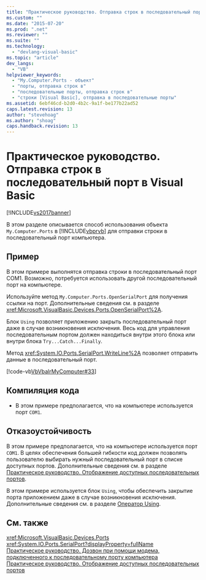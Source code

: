```yaml
---
title: "Практическое руководство. Отправка строк в последовательный порт в Visual Basic | Microsoft Docs"
ms.custom: ""
ms.date: "2015-07-20"
ms.prod: ".net"
ms.reviewer: ""
ms.suite: ""
ms.technology: 
  - "devlang-visual-basic"
ms.topic: "article"
dev_langs: 
  - "VB"
helpviewer_keywords: 
  - "My.Computer.Ports - объект"
  - "порты, отправка строк в"
  - "последовательные порты, отправка строк в"
  - "строки [Visual Basic], отправка в последовательные порты"
ms.assetid: 6ebf46cd-b2d0-4b2c-9a1f-be177b22ad52
caps.latest.revision: 13
author: "stevehoag"
ms.author: "shoag"
caps.handback.revision: 13
---
```

# Практическое руководство. Отправка строк в последовательный порт в Visual Basic
[!INCLUDE[vs2017banner](../../../../visual-basic/includes/vs2017banner.md)]

В этом разделе описывается способ использования объекта `My.Computer.Ports` в [!INCLUDE[vbprvb](../../../../csharp/programming-guide/concepts/linq/includes/vbprvb-md.md)] для отправки строки в последовательный порт компьютера.  
  
## Пример  
 В этом примере выполнятся отправка строки в последовательный порт COM1.  Возможно, потребуется использовать другой последовательный порт на компьютере.  
  
 Используйте метод `My.Computer.Ports.OpenSerialPort` для получения ссылки на порт.  Дополнительные сведения см. в разделе <xref:Microsoft.VisualBasic.Devices.Ports.OpenSerialPort%2A>.  
  
 Блок `Using` позволяет приложению закрыть последовательный порт даже в случае возникновения исключения.  Весь код для управления последовательным портом должен находиться внутри этого блока или внутри блока `Try...Catch...Finally`.  
  
 Метод <xref:System.IO.Ports.SerialPort.WriteLine%2A> позволяет отправить данные в последовательный порт.  
  
 [!code-vb[VbVbalrMyComputer#33](../../../../visual-basic/developing-apps/programming/computer-resources/codesnippet/VisualBasic/how-to-send-strings-to-serial-ports_1.vb)]  
  
## Компиляция кода  
  
-   В этом примере предполагается, что на компьютере используется порт `COM1`.  
  
## Отказоустойчивость  
 В этом примере предполагается, что на компьютере используется порт `COM1`. В целях обеспечения большей гибкости код должен позволять пользователю выбирать нужный последовательный порт в списке доступных портов.  Дополнительные сведения см. в разделе [Практическое руководство. Отображение доступных последовательных портов](../../../../visual-basic/developing-apps/programming/computer-resources/how-to-show-available-serial-ports.md).  
  
 В этом примере используется блок `Using`, чтобы обеспечить закрытие порта приложением даже в случае возникновения исключения.  Дополнительные сведения см. в разделе [Оператор Using](../../../../visual-basic/language-reference/statements/using-statement.md).  
  
## См. также  
 <xref:Microsoft.VisualBasic.Devices.Ports>   
 <xref:System.IO.Ports.SerialPort?displayProperty=fullName>   
 [Практическое руководство. Дозвон при помощи модема, подключенного к последовательному порту компьютера](../../../../visual-basic/developing-apps/programming/computer-resources/how-to-dial-modems-attached-to-serial-ports.md)   
 [Практическое руководство. Отображение доступных последовательных портов](../../../../visual-basic/developing-apps/programming/computer-resources/how-to-show-available-serial-ports.md)